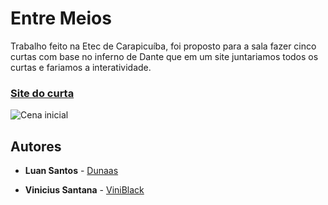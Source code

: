 # Entre Meios
Trabalho feito na Etec de Carapicuíba, foi proposto para a sala fazer cinco curtas com base no inferno de Dante que em um site juntariamos todos os curtas e fariamos a interatividade.

### [Site do curta](https://www.google.com/)

![Cena inicial](https://github.com/luandunasetec/interSite/blob/master/img/hall/hall.png)

## Autores

* **Luan Santos** -  [Dunaas](https://github.com/Dunaas)

* **Vinicius Santana** - [ViniBlack](https://github.com/viniblack)
